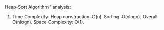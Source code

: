 Heap-Sort Algorithm ' analysis:
1. Time Complexity:
Heap construction: O(n).
Sorting :O(nlogn).
Overall: O(nlogn).
Space Complexity:
   O(1).

